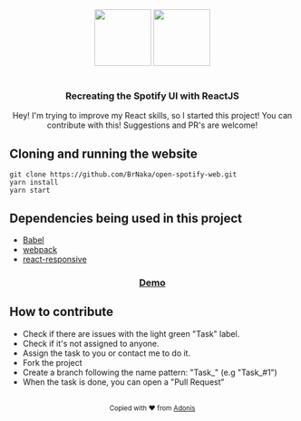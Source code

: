 <div align="center">
  <img src="https://www.freepnglogos.com/uploads/spotify-logo-png/image-gallery-spotify-logo-21.png" width="100px">
  <img src="https://cdn4.iconfinder.com/data/icons/logos-3/600/React.js_logo-512.png" width="100px">
</div>

<br />

<div align="center">
  <h3> Recreating the Spotify UI with ReactJS </h3>
  <p> Hey! I'm trying to improve my React skills, so I started this project! You can contribute with this! Suggestions and PR's are welcome! </p>
</div>

## Cloning and running the website
```
git clone https://github.com/BrNaka/open-spotify-web.git
yarn install
yarn start
```

## Dependencies being used in this project
 - <a href="https://babeljs.io/"> Babel </a>
 - <a href="https://webpack.js.org/"> webpack </a>
 - <a href="https://github.com/contra/react-responsive"> react-responsive </a>
 
 <div align="center">
  <h3>
    <a href="https://brnaka.github.io/open-spotify-web/" target="_blank">
      Demo
    </a>
  </h3>
</div>

## How to contribute
 - Check if there are issues with the light green "Task" label.
 - Check if it's not assigned to anyone. 
 - Assign the task to you or contact me to do it.
 - Fork the project
 - Create a branch following the name pattern: "Task_<issue-id>" (e.g "Task_#1")
 - When the task is done, you can open a "Pull Request"

<br />

<div align="center">
  <sub>Copied with ❤︎ from <a href="https://github.com/adonisjs/adonis-framework/blob/develop/README.md"> Adonis </a>
</div>
